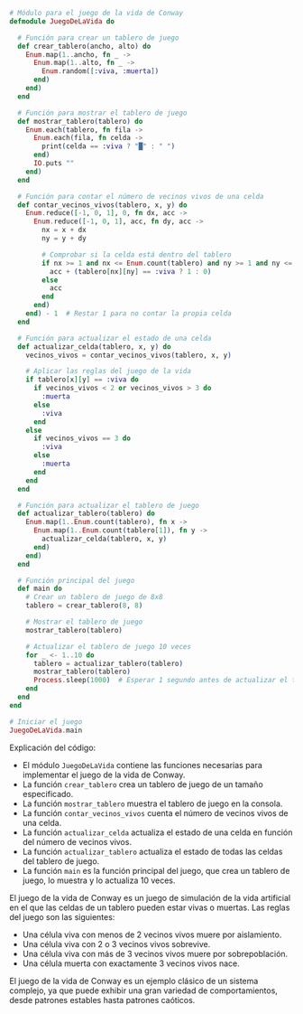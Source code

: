 ```elixir
# Módulo para el juego de la vida de Conway
defmodule JuegoDeLaVida do

  # Función para crear un tablero de juego
  def crear_tablero(ancho, alto) do
    Enum.map(1..ancho, fn _ ->
      Enum.map(1..alto, fn _ ->
        Enum.random([:viva, :muerta])
      end)
    end)
  end

  # Función para mostrar el tablero de juego
  def mostrar_tablero(tablero) do
    Enum.each(tablero, fn fila ->
      Enum.each(fila, fn celda ->
        print(celda == :viva ? "█" : " ")
      end)
      IO.puts ""
    end)
  end

  # Función para contar el número de vecinos vivos de una celda
  def contar_vecinos_vivos(tablero, x, y) do
    Enum.reduce([-1, 0, 1], 0, fn dx, acc ->
      Enum.reduce([-1, 0, 1], acc, fn dy, acc ->
        nx = x + dx
        ny = y + dy

        # Comprobar si la celda está dentro del tablero
        if nx >= 1 and nx <= Enum.count(tablero) and ny >= 1 and ny <= Enum.count(tablero[1]) do
          acc + (tablero[nx][ny] == :viva ? 1 : 0)
        else
          acc
        end
      end)
    end) - 1  # Restar 1 para no contar la propia celda
  end

  # Función para actualizar el estado de una celda
  def actualizar_celda(tablero, x, y) do
    vecinos_vivos = contar_vecinos_vivos(tablero, x, y)

    # Aplicar las reglas del juego de la vida
    if tablero[x][y] == :viva do
      if vecinos_vivos < 2 or vecinos_vivos > 3 do
        :muerta
      else
        :viva
      end
    else
      if vecinos_vivos == 3 do
        :viva
      else
        :muerta
      end
    end
  end

  # Función para actualizar el tablero de juego
  def actualizar_tablero(tablero) do
    Enum.map(1..Enum.count(tablero), fn x ->
      Enum.map(1..Enum.count(tablero[1]), fn y ->
        actualizar_celda(tablero, x, y)
      end)
    end)
  end

  # Función principal del juego
  def main do
    # Crear un tablero de juego de 8x8
    tablero = crear_tablero(8, 8)

    # Mostrar el tablero de juego
    mostrar_tablero(tablero)

    # Actualizar el tablero de juego 10 veces
    for _ <- 1..10 do
      tablero = actualizar_tablero(tablero)
      mostrar_tablero(tablero)
      Process.sleep(1000)  # Esperar 1 segundo antes de actualizar el tablero
    end
  end
end

# Iniciar el juego
JuegoDeLaVida.main
```

Explicación del código:

* El módulo `JuegoDeLaVida` contiene las funciones necesarias para implementar el juego de la vida de Conway.
* La función `crear_tablero` crea un tablero de juego de un tamaño especificado.
* La función `mostrar_tablero` muestra el tablero de juego en la consola.
* La función `contar_vecinos_vivos` cuenta el número de vecinos vivos de una celda.
* La función `actualizar_celda` actualiza el estado de una celda en función del número de vecinos vivos.
* La función `actualizar_tablero` actualiza el estado de todas las celdas del tablero de juego.
* La función `main` es la función principal del juego, que crea un tablero de juego, lo muestra y lo actualiza 10 veces.

El juego de la vida de Conway es un juego de simulación de la vida artificial en el que las celdas de un tablero pueden estar vivas o muertas. Las reglas del juego son las siguientes:

* Una célula viva con menos de 2 vecinos vivos muere por aislamiento.
* Una célula viva con 2 o 3 vecinos vivos sobrevive.
* Una célula viva con más de 3 vecinos vivos muere por sobrepoblación.
* Una célula muerta con exactamente 3 vecinos vivos nace.

El juego de la vida de Conway es un ejemplo clásico de un sistema complejo, ya que puede exhibir una gran variedad de comportamientos, desde patrones estables hasta patrones caóticos.